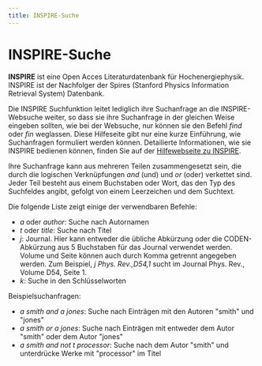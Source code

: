 ```yaml
---
title: INSPIRE-Suche
---
```


# INSPIRE-Suche

**INSPIRE** ist eine Open Acces Literaturdatenbank für Hochenergiephysik. INSPIRE ist der Nachfolger der Spires (Stanford Physics Information Retrieval System) Datenbank.

Die INSPIRE Suchfunktion leitet lediglich ihre Suchanfrage an die INSPIRE-Websuche weiter, so dass sie ihre Suchanfrage in der gleichen Weise eingeben sollten, wie bei der Websuche, nur können sie den Befehl *find* oder *fin* weglassen. Diese Hilfeseite gibt nur eine kurze Einführung, wie Suchanfragen formuliert werden können. Detailierte Informationen, wie sie INSPIRE bedienen können, finden Sie auf der [Hilfewebseite zu INSPIRE](http://inspirehep.net/info/hep/search-tips).

Ihre Suchanfrage kann aus mehreren Teilen zusammengesetzt sein, die durch die logischen Verknüpfungen *and* (und) und *or* (oder) verkettet sind. Jeder Teil besteht aus einem Buchstaben oder Wort, das den Typ des Suchfeldes angibt, gefolgt von einem Leerzeichen und dem Suchtext.

Die folgende Liste zeigt einige der verwendbaren Befehle: 

-   *a* oder *author*: Suche nach Autornamen
-   *t* oder *title*: Suche nach Titel
-   *j*: Journal. Hier kann entweder die übliche Abkürzung oder die CODEN-Abkürzung aus 5 Buchstaben für das Journal verwendet werden. Volume und Seite können auch durch Komma getrennt angegeben werden. Zum Beispiel, *j Phys. Rev.,D54,1* sucht im Journal Phys. Rev., Volume D54, Seite 1.
-   *k*: Suche in den Schlüsselworten

Beispielsuchanfragen:

-   *a smith and a jones*: Suche nach Einträgen mit den Autoren "smith" und "jones"
-   *a smith or a jones*: Suche nach Einträgen mit entweder dem Autor "smith" oder dem Autor "jones"
-   *a smith and not t processor*: Suche nach dem Autor "smith" und unterdrücke Werke mit "processor" im Titel

